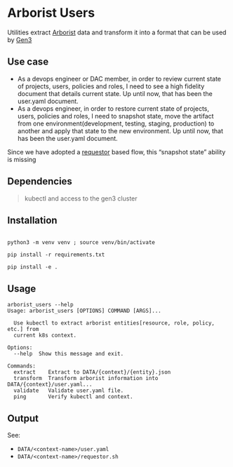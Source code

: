 
# Arborist Users

Utilities extract [Arborist](https://github.com/uc-cdis/arborist) data and transform it into a format that can be used by [Gen3]( https://github.com/uc-cdis/fence/blob/master/docs/user.yaml_guide.md)

## Use case

* As a devops engineer or DAC member, in order to review current state of projects, users, policies and roles, I need to see a high fidelity document that details current state.   Up until now, that has been the user.yaml document.
* As a devops engineer, in order to restore current state of projects, users, policies and roles, I need to snapshot state, move the artifact from one environment(development, testing, staging, production) to another and apply that state to the new environment.   Up until now, that has been the user.yaml document.

Since we have adopted a [requestor](https://github.com/uc-cdis/requestor/blob/master/docs/functionality_and_flow.md) based flow, this “snapshot state” ability is missing

## Dependencies

> kubectl and access to the gen3 cluster

## Installation

```

python3 -m venv venv ; source venv/bin/activate

pip install -r requirements.txt

pip install -e .

```

## Usage

```
arborist_users --help
Usage: arborist_users [OPTIONS] COMMAND [ARGS]...

  Use kubectl to extract arborist entities[resource, role, policy, etc.] from
  current k8s context.

Options:
  --help  Show this message and exit.

Commands:
  extract    Extract to DATA/{context}/{entity}.json
  transform  Transform arborist information into DATA/{context}/user.yaml...
  validate   Validate user.yaml file.
  ping       Verify kubectl and context.

```
## Output
See:
* `DATA/<context-name>/user.yaml`
* `DATA/<context-name>/requestor.sh`

